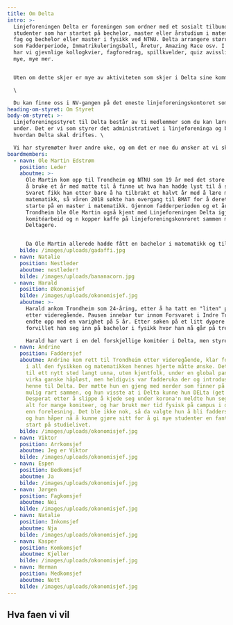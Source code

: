 ```yaml
---
title: Om Delta
intro: >-
  Linjeforeningen Delta er foreningen som ordner med et sosialt tilbund for alle
  studenter som har startet på bechelor, master eller årstudium i matematiske
  fag og bechelor eller master i fysikk ved NTNU. Delta arrangere større ting
  som Fadderperiode, Immatrikuleringsball, Åretur, Amazing Race osv. I tillegg
  har vi gjevnlige kollogkvier, fagforedrag, spillkvelder, quiz avisslipp og
  mye, mye mer.


  Uten om dette skjer er mye av aktiviteten som skjer i Delta sine kommiteer. Her kan man gjøre alt fra å skrive avis, være bak kulissene på linjeforeningens største arrangementer eller lære seg å brygge. Hvem er det som kan være med på dette? Spør du kanskje. Svaret på det er: alle. For det viktigste er jo å Delta!\

  \

  Du kan finne oss i NV-gangen på det eneste linjeforeningskontoret som alltid er åpent. Kom innom og ta det ***n*** gratis kopper kaffe og slå av en pra da vell!
heading-om-styret: Om Styret
body-om-styret: >-
  Linjeforeningsstyret til Delta består av ti medlemmer som du kan lære mer om
  under. Det er vi som styrer det administrativet i linjeforeninga og bestemer
  hvordan Delta skal driftes. \

  Vi har styremøter hver andre uke, og om det er noe du ønsker at vi skal ta opp så er det bare å sende en av oss en melding, eller send en mail til: [delta@delta.org.ntnu.no](delta@delta.org.ntnu.no)
boardmembers:
  - navn: Ole Martin Edstrøm
    position: Leder
    aboutme: >-
      Ole Martin kom opp til Trondheim og NTNU som 19 år med det store målet om
      å bruke et år med matte til å finne ut hva han hadde lyst til å studere.
      Svaret fikk han etter bare å ha tilbrakt et halvt år med å lære mye kul ny
      matematikk, så våren 2018 søkte han overgang til BMAT for å deretter
      starte på en master i matematikk. Gjennom fadderperioden og et år i
      Trondheim ble Ole Martin også kjent med Linjeforeningen Delta igjennom
      komitéarbeid og n kopper kaffe på linjeforeningskonroret sammen med andre
      Deltagere.


      Da Ole Martin allerede hadde fått en bachelor i matematikk og tilbrakt to år i linjeforeningsstyret, bestemte han seg for å ta en ny bachelor, denne gangen i styrearbeid. Med dette stilte han nå øverst i årets fantastiske styre som skal dra Delta til nye høyder i 2021.
    bilde: /images/uploads/gadaffi.jpg
  - navn: Natalie
    position: Nestleder
    aboutme: nestleder!
    bilde: /images/uploads/bananacorn.jpg
  - navn: Harald
    position: Økonomisjef
    bilde: /images/uploads/okonomisjef.jpg
    aboutme: >-
      Harald ankom Trondheim som 24-åring, etter å ha tatt en "liten" pause
      etter videregående. Pausen innebar tur innom Forsvaret i Indre Troms som
      endte opp med en varighet på 5 år. Etter søken på et litt dypere kunnskap,
      forvillet han seg inn på bachelor i fysikk hvor han nå går på tredjeåret.\

      Harald har vært i en del forskjellige komitéer i Delta, men styrer for øyeblikket økonomien i linjeforeningen. Det er veldig spennende og ganske innviklet arbeid, som er veldig givende å holde på med.
  - navn: Andrine
    position: Faddersjef
    aboutme: Andrine kom rett til Trondheim etter videregående, klar for å dykke ned
      i all den fysikken og matematikken hennes hjerte måtte ønske. Det å flytte
      til ett nytt sted langt unna, uten kjentfolk, under en global pandemi
      virka ganske håpløst, men heldigvis var fadderuka der og introduserte
      henne til Delta. Der møtte hun en gjeng med nerder som finner på alt slags
      mulig rart sammen, og hun visste at i Delta kunne hun DELta (get it?).
      Desperat etter å slippe å kjede seg under korona'n meldte hun seg opp i
      alt for mange komiteer, og har brukt mer tid fysisk på campus i deltamøter
      enn forelesning. Det ble ikke nok, så da valgte hun å bli faddersjef også,
      og hun håper nå å kunne gjøre sitt for å gi nye studenter en fantastisk
      start på studielivet.
    bilde: /images/uploads/okonomisjef.jpg
  - navn: Viktor
    position: Arrkomsjef
    aboutme: Jeg er Viktor
    bilde: /images/uploads/okonomisjef.jpg
  - navn: Espen
    position: Bedkomsjef
    aboutme: Ja
    bilde: /images/uploads/okonomisjef.jpg
  - navn: Jørgen
    position: Fagkomsjef
    aboutme: Nei
    bilde: /images/uploads/okonomisjef.jpg
  - navn: Natalie
    position: Inkomsjef
    aboutme: Nja
    bilde: /images/uploads/okonomisjef.jpg
  - navn: Kasper
    position: Komkomsjef
    aboutme: Kjeller
    bilde: /images/uploads/okonomisjef.jpg
  - navn: Herman
    position: Medkomsjef
    aboutme: Nett
    bilde: /images/uploads/okonomisjef.jpg
---
```

## Hva faen vi vil
